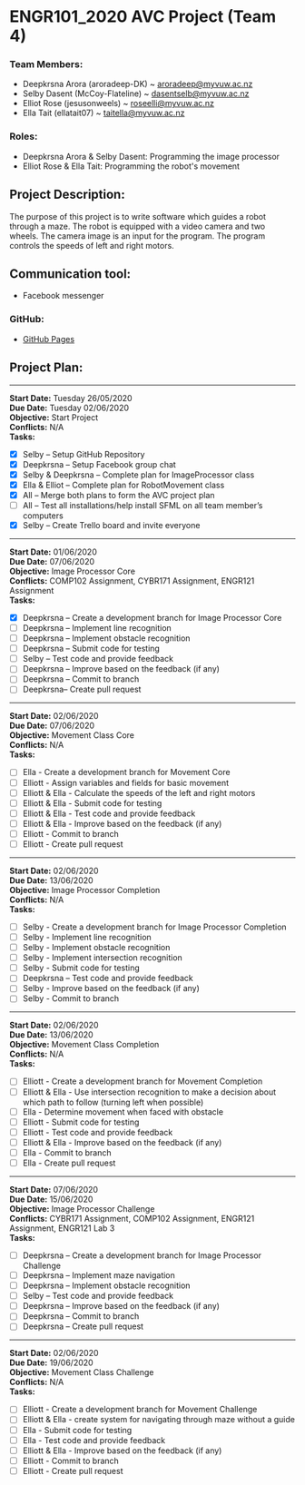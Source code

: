 # ENGR101_2020 AVC Project (Team 4)

### Team Members:
- Deepkrsna Arora (aroradeep-DK) ~ aroradeep@myvuw.ac.nz
- Selby Dasent (McCoy-Flateline) ~ dasentselb@myvuw.ac.nz
- Elliot Rose (jesusonweels) ~ roseelli@myvuw.ac.nz
- Ella Tait (ellatait07) ~ taitella@myvuw.ac.nz

### Roles:
- Deepkrsna Arora & Selby Dasent: Programming the image processor
- Elliot Rose & Ella Tait: Programming the robot's movement

## Project Description:
The purpose of this project is to write software which guides a robot through a maze. The robot is equipped with a video camera and two wheels. The camera image is an input for the program. The program controls the speeds of left and right motors.

## Communication tool:
- Facebook messenger

### GitHub:
- [GitHub Pages](https://github.com/McCoy-Flateline/ENGR101)

## Project Plan:
----------------------------------------------------------------------------------------------------------------
**Start Date:** Tuesday 26/05/2020  
**Due Date:** Tuesday 02/06/2020   
**Objective:** Start Project   
**Conflicts:** N/A   
**Tasks:**
- [x] Selby – Setup GitHub Repository 
- [x] Deepkrsna – Setup Facebook group chat 
- [x] Selby & Deepkrsna – Complete plan for ImageProcessor class 
- [x] Ella & Elliot – Complete plan for RobotMovement class 
- [x] All – Merge both plans to form the AVC project plan 
- [ ] All – Test all installations/help install SFML on all team member’s computers 
- [x] Selby – Create Trello board and invite everyone 

***

**Start Date:** 01/06/2020   
**Due Date:** 07/06/2020   
**Objective:** Image Processor Core   
**Conflicts:** COMP102 Assignment, CYBR171 Assignment, ENGR121 Assignment   
**Tasks:**
- [x] Deepkrsna – Create a development branch for Image Processor Core  
- [ ] Deepkrsna – Implement line recognition  
- [ ] Deepkrsna – Implement obstacle recognition 
- [ ] Deepkrsna – Submit code for testing 
- [ ] Selby – Test code and provide feedback  
- [ ] Deepkrsna – Improve based on the feedback (if any)  
- [ ] Deepkrsna – Commit to branch  
- [ ] Deepkrsna– Create pull request

***

**Start Date:** 02/06/2020   
**Due Date:** 07/06/2020   
**Objective:** Movement Class Core   
**Conflicts:** N/A   
**Tasks:**
- [ ] Ella - Create a development branch for Movement Core 
- [ ] Elliott - Assign variables and fields for basic movement 
- [ ] Elliott & Ella - Calculate the speeds of the left and right motors
- [ ] Elliott & Ella - Submit code for testing 
- [ ] Elliott & Ella - Test code and provide feedback 
- [ ] Elliott & Ella - Improve based on the feedback (if any) 
- [ ] Elliott - Commit to branch
- [ ] Elliott - Create pull request  

***

**Start Date:** 02/06/2020   
**Due Date:** 13/06/2020   
**Objective:** Image Processor Completion   
**Conflicts:** N/A   
**Tasks:**
- [ ] Selby - Create a development branch for Image Processor Completion
- [ ] Selby - Implement line recognition 
- [ ] Selby - Implement obstacle recognition
- [ ] Selby - Implement intersection recognition
- [ ] Selby - Submit code for testing 
- [ ] Deepkrsna – Test code and provide feedback 
- [ ] Selby - Improve based on the feedback (if any) 
- [ ] Selby - Commit to branch

***

**Start Date:** 02/06/2020   
**Due Date:** 13/06/2020   
**Objective:** Movement Class Completion     
**Conflicts:** N/A   
**Tasks:**
- [ ] Elliott - Create a development branch for Movement Completion 
- [ ] Elliott & Ella - Use intersection recognition to make a decision about which path to follow (turning left when possible)
- [ ] Ella - Determine movement when faced with obstacle
- [ ] Elliott - Submit code for testing 
- [ ] Elliott - Test code and provide feedback 
- [ ] Elliott & Ella - Improve based on the feedback (if any)
- [ ] Ella - Commit to branch  
- [ ] Ella - Create pull request  

***

**Start Date:** 07/06/2020   
**Due Date:** 15/06/2020   
**Objective:** Image Processor Challenge     
**Conflicts:** CYBR171 Assignment, COMP102 Assignment, ENGR121 Assignment, ENGR121 Lab 3   
**Tasks:**
- [ ] Deepkrsna – Create a development branch for Image Processor Challenge 
- [ ] Deepkrsna  – Implement maze navigation 
- [ ] Deepkrsna – Implement obstacle recognition 
- [ ] Selby – Test code and provide feedback  
- [ ] Deepkrsna – Improve based on the feedback (if any)  
- [ ] Deepkrsna – Commit to branch  
- [ ] Deepkrsna – Create pull request  

***

**Start Date:** 02/06/2020   
**Due Date:** 19/06/2020   
**Objective:** Movement Class Challenge   
**Conflicts:** N/A   
**Tasks:**
- [ ] Elliott - Create a development branch for Movement Challenge 
- [ ] Elliott & Ella - create system for navigating through maze without a guide 
- [ ] Ella - Submit code for testing 
- [ ] Ella - Test code and provide feedback 
- [ ] Elliott & Ella - Improve based on the feedback (if any)
- [ ] Elliott - Commit to branch  
- [ ] Elliott - Create pull request  
